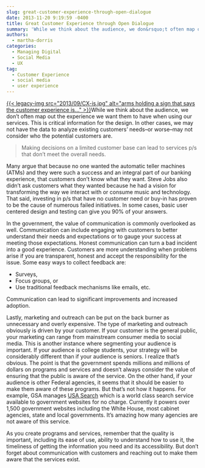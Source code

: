 ```yaml
---
slug: great-customer-experience-through-open-dialogue
date: 2013-11-20 9:19:59 -0400
title: Great Customer Experience through Open Dialogue
summary: 'While we think about the audience, we don&rsquo;t often map out the experience we want them to have when using our services. This is critical information for the design. In other cases, we may not have the data to analyze existing customers&rsquo;'
authors:
  - martha-dorris
categories:
  - Managing Digital
  - Social Media
  - UX
tag:
  - Customer Experience
  - social media
  - user experience
---
```


[{{< legacy-img src="2013/09/CX-is.jpg" alt="arms holding a sign that says the customer experience is..." >}}](https://s3.amazonaws.com/digitalgov/legacy-img/2013/09/CX-is.jpg)While we think about the audience, we don’t often map out the experience we want them to have when using our services. This is critical information for the design. In other cases, we may not have the data to analyze existing customers’ needs&#8211;or worse&#8211;may not consider who the potential customers are.

> Making decisions on a limited customer base can lead to services p/s that don’t meet the overall needs.

Many argue that because no one wanted the automatic teller machines (ATMs) and they were such a success and an integral part of our banking experience, that customers don’t know what they want. Steve Jobs also didn’t ask customers what they wanted because he had a vision for transforming the way we interact with or consume music and technology. That said, investing in p/s that have no customer need or buy-in has proven to be the cause of numerous failed initiatives. In some cases, basic user centered design and testing can give you 90% of your answers.

In the government, the value of communication is commonly overlooked as well. Communication can include engaging with customers to better understand their needs and expectations or to gauge your success at meeting those expectations. Honest communication can turn a bad incident into a good experience. Customers are more understanding when problems arise if you are transparent, honest and accept the responsibility for the issue. Some easy ways to collect feedback are:

  * Surveys,
  * Focus groups, or
  * Use traditional feedback mechanisms like emails, etc.

Communication can lead to significant improvements and increased adoption.

Lastly, marketing and outreach can be put on the back burner as unnecessary and overly expensive.  The type of marketing and outreach obviously is driven by your customer. If your customer is the general public, your marketing can range from mainstream consumer media to social media. This is another instance where segmenting your audience is important. If your audience is college students, your strategy will be considerably different than if your audience is seniors. I realize that’s obvious. The point is that the government spends millions and millions of dollars on programs and services and doesn’t always consider the value of ensuring that the public is aware of the service.  On the other hand, if your audience is other Federal agencies, it seems that it should be easier to make them aware of these programs. But that’s not how it happens. For example, GSA manages [USA Search](http://usasearch.howto.gov/) which is a world class search service available to government websites for no charge. Currently it powers over 1,500 government websites including the White House, most cabinet agencies, state and local governments. It’s amazing how many agencies are not aware of this service.

As you create programs and services, remember that the quality is important, including its ease of use, ability to understand how to use it, the timeliness of getting the information you need and its accessibility. But don’t forget about communication with customers and reaching out to make them aware that the services exist.